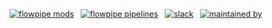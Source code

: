[![flowpipe mods](https://img.shields.io/badge/mods-76-blue)](https://hub.flowpipe.io/) &nbsp;
[![flowpipe pipelines](https://img.shields.io/badge/pipelines-1041-blue)](https://hub-flowpipe-io-git-main-turbot.vercel.app/mods) &nbsp;
[![slack](https://img.shields.io/badge/slack-2695-blue)](https://turbot.com/community/join?utm_id=gspreadme&utm_source=github&utm_medium=repo&utm_campaign=github&utm_content=readme) &nbsp;
[![maintained by](https://img.shields.io/badge/maintained%20by-Turbot-blue)](https://turbot.com?utm_id=gspreadme&utm_source=github&utm_medium=repo&utm_campaign=github&utm_content=readme)

